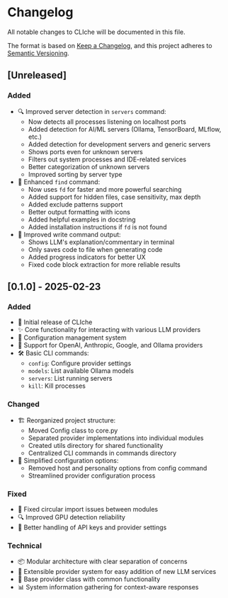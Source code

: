 # Changelog

All notable changes to CLIche will be documented in this file.

The format is based on [Keep a Changelog](https://keepachangelog.com/en/1.0.0/),
and this project adheres to [Semantic Versioning](https://semver.org/spec/v2.0.0.html).

## [Unreleased]

### Added
- 🔍 Improved server detection in `servers` command:
  - Now detects all processes listening on localhost ports
  - Added detection for AI/ML servers (Ollama, TensorBoard, MLflow, etc.)
  - Added detection for development servers and generic servers
  - Shows ports even for unknown servers
  - Filters out system processes and IDE-related services
  - Better categorization of unknown servers
  - Improved sorting by server type
- 🔎 Enhanced `find` command:
  - Now uses `fd` for faster and more powerful searching
  - Added support for hidden files, case sensitivity, max depth
  - Added exclude patterns support
  - Better output formatting with icons
  - Added helpful examples in docstring
  - Added installation instructions if `fd` is not found
- 🎨 Improved write command output:
  - Shows LLM's explanation/commentary in terminal
  - Only saves code to file when generating code
  - Added progress indicators for better UX
  - Fixed code block extraction for more reliable results

## [0.1.0] - 2025-02-23

### Added
- 🎯 Initial release of CLIche
- ✨ Core functionality for interacting with various LLM providers
- 🔧 Configuration management system
- 🤖 Support for OpenAI, Anthropic, Google, and Ollama providers
- 🛠️ Basic CLI commands:
  - `config`: Configure provider settings
  - `models`: List available Ollama models
  - `servers`: List running servers
  - `kill`: Kill processes

### Changed
- 🏗️ Reorganized project structure:
  - Moved Config class to core.py
  - Separated provider implementations into individual modules
  - Created utils directory for shared functionality
  - Centralized CLI commands in commands directory
- 🔄 Simplified configuration options:
  - Removed host and personality options from config command
  - Streamlined provider configuration process

### Fixed
- 🐛 Fixed circular import issues between modules
- 🔍 Improved GPU detection reliability
- 🔐 Better handling of API keys and provider settings

### Technical
- 📦 Modular architecture with clear separation of concerns
- 🔌 Extensible provider system for easy addition of new LLM services
- 🧪 Base provider class with common functionality
- 📊 System information gathering for context-aware responses
